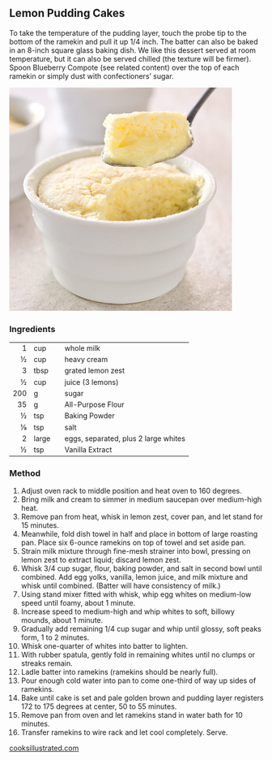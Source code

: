 ## Lemon Pudding Cakes

To take the temperature of the pudding layer, touch the probe tip to the bottom of the ramekin and pull it up 1/4 inch. The batter can also be baked in an 8-inch square glass baking dish. We like this dessert served at room temperature, but it can also be served chilled (the texture will be firmer). Spoon Blueberry Compote (see related content) over the top of each ramekin or simply dust with confectioners’ sugar.

![Lemon Pudding Cakes](./assets/LemonPuddingCakes.jpg)

### Ingredients

|      |       |      |                                      |
| ---: | ----- | ---- | ------------------------------------ |
|    1 | cup   |      | whole milk                           |
|    ½ | cup   |      | heavy cream                          |
|    3 | tbsp  |      | grated lemon zest                    |
|    ½ | cup   |      | juice (3 lemons)                     |
|  200 | g     |      | sugar                                |
|   35 | g     |      | All-Purpose Flour                    |
|    ½ | tsp   |      | Baking Powder                        |
|    ⅛ | tsp   |      | salt                                 |
|    2 | large |      | eggs, separated, plus 2 large whites |
|    ½ | tsp   |      | Vanilla Extract                      |

### Method

1. Adjust oven rack to middle position and heat oven to 160 degrees. 
2. Bring milk and cream to simmer in medium saucepan over medium-high heat. 
3. Remove pan from heat, whisk in lemon zest, cover pan, and let stand for 15 minutes. 
4. Meanwhile, fold dish towel in half and place in bottom of large roasting pan. Place six 6-ounce ramekins on top of towel and set aside pan.
5. Strain milk mixture through fine-mesh strainer into bowl, pressing on lemon zest to extract liquid; discard lemon zest. 
6. Whisk 3/4 cup sugar, flour, baking powder, and salt in second bowl until combined. Add egg yolks, vanilla, lemon juice, and milk mixture and whisk until combined. (Batter will have consistency of milk.)
7. Using stand mixer fitted with whisk, whip egg whites on medium-low speed until foamy, about 1 minute. 
8. Increase speed to medium-high and whip whites to soft, billowy mounds, about 1 minute. 
9. Gradually add remaining 1/4 cup sugar and whip until glossy, soft peaks form, 1 to 2 minutes.
10. Whisk one-quarter of whites into batter to lighten.
11. With rubber spatula, gently fold in remaining whites until no clumps or streaks remain. 
12. Ladle batter into ramekins (ramekins should be nearly full). 
13. Pour enough cold water into pan to come one-third of way up sides of ramekins. 
14. Bake until cake is set and pale golden brown and pudding layer registers 172 to 175 degrees at center, 50 to 55 minutes.
15. Remove pan from oven and let ramekins stand in water bath for 10 minutes. 
16. Transfer ramekins to wire rack and let cool completely. Serve.

[cooksillustrated.com](https://www.cooksillustrated.com/recipes/7781-lemon-pudding-cakes)